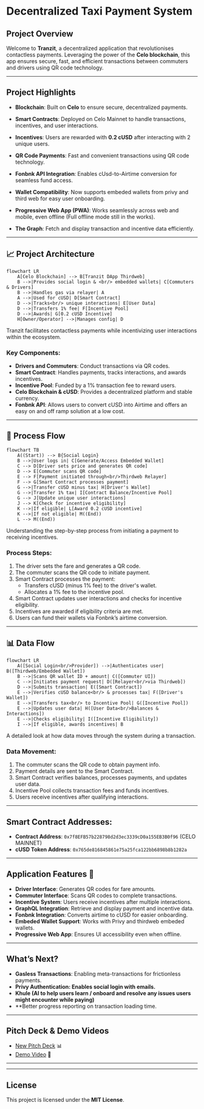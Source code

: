 # Decentralized Taxi Payment System

## **Project Overview**

Welcome to **Tranzit**, a decentralized application that revolutionises contactless payments. Leveraging the power of the **Celo blockchain**, this app ensures secure, fast, and efficient transactions between commuters and drivers using QR code technology.

---

## **Project Highlights**

- **Blockchain**: Built on **Celo** to ensure secure, decentralized payments.
- **Smart Contracts**: Deployed on Celo Mainnet to handle transactions, incentives, and user interactions.
- **Incentives**: Users are rewarded with **0.2 cUSD** after interacting with 2 unique users.
- **QR Code Payments**: Fast and convenient transactions using QR code technology.
- **Fonbnk API Integration**: Enables cUsd-to-Airtime conversion for seamless fund access.
- **Wallet Compatibility**: Now supports embeded wallets from privy and third web for easy user onboarding.
- **Progressive Web App (PWA)**: Works seamlessly across web and mobile, even offline (Full offline mode still in the works).
- **The Graph**: Fetch and display transaction and incentive data efficiently.

  &#x20;

---

## 📈 **Project Architecture**
```mermaid
flowchart LR
    A[Celo Blockchain] --> B[Tranzit DApp Thirdweb]
    B -->|Provides social login & <br/> embedded wallets| C[Commuters & Drivers]
    B -->|Handles gas via relayer| A
    A -->|Used for cUSD| D[Smart Contract]
    D -->|Tracks<br/> unique interactions| E[User Data]
    D -->|Transfers 1% fee| F[Incentive Pool]
    D -->|Awards| G[0.2 cUSD Incentive]
    H[Owner/Operator] -->|Manages config| D

```

Tranzit facilitates contactless payments while incentivizing user interactions within the ecosystem.

### **Key Components:**

- **Drivers and Commuters**: Conduct transactions via QR codes.
- **Smart Contract**: Handles payments, tracks interactions, and awards incentives.
- **Incentive Pool**: Funded by a 1% transaction fee to reward users.
- **Celo Blockchain & cUSD**: Provides a decentralized platform and stable currency.
- **Fonbnk API**: Allows users to convert cUSD into Airtime and offers an easy on and off ramp solution at a low cost.

---

## 🔄 **Process Flow**
```mermaid
flowchart TB
    A((Start)) --> B{Social Login}
    B -->|User logs in| C[Generate/Access Embedded Wallet]
    C --> D[Driver sets price and generates QR code]
    D --> E[Commuter scans QR code]
    E --> F[Payment initiated through<br/>Thirdweb Relayer]
    F --> G[Smart Contract processes payment]
    G -->|Transfer cUSD minus tax| H[Driver's Wallet]
    G -->|Transfer 1% tax| I[Contract Balance/Incentive Pool]
    G --> J[Update unique user interactions]
    J --> K[Check for incentive eligibility]
    K -->|If eligible| L[Award 0.2 cUSD incentive]
    K -->|If not eligible| M((End))
    L --> M((End))

```

Understanding the step-by-step process from initiating a payment to receiving incentives.

### **Process Steps:**

1. The driver sets the fare and generates a QR code.
2. The commuter scans the QR code to initiate payment.
3. Smart Contract processes the payment:
   - Transfers cUSD (minus 1% fee) to the driver's wallet.
   - Allocates a 1% fee to the incentive pool.
4. Smart Contract updates user interactions and checks for incentive eligibility.
5. Incentives are awarded if eligibility criteria are met.
6. Users can fund their wallets via Fonbnk’s airtime conversion.

---

## 📊 **Data Flow**
```mermaid
flowchart LR
    A([Social Login<br/>Provider]) -->|Authenticates user| B([Thirdweb/Embedded Wallet])
    B -->|Scans QR wallet ID + amount| C([Commuter UI])
    C -->|Initiates payment request| D([Relayer<br/>via Thirdweb])
    D -->|Submits transaction| E([Smart Contract])
    E -->|Verifies cUSD balance<br/> & processes tax| F([Driver's Wallet])
    E -->|Transfers tax<br/> to Incentive Pool| G([Incentive Pool])
    E -->|Updates user data| H([User Data<br/>Balances & Interactions])
    E -->|Checks eligibility| I([Incentive Eligibility])
    I -->|If eligible, awards incentives| B
```

A detailed look at how data moves through the system during a transaction.

### **Data Movement:**

1. The commuter scans the QR code to obtain payment info.
2. Payment details are sent to the Smart Contract.
3. Smart Contract verifies balances, processes payments, and updates user data.
4. Incentive Pool collects transaction fees and funds incentives.
5. Users receive incentives after qualifying interactions.

---

## **Smart Contract Addresses**:

- **Contract Address**: `0x7f8EFB57b228798d2d3ec3339cD0a155EB3B0f96` (CELO MAINNET)
- **cUSD Token Address**: `0x765de816845861e75a25fca122bb6898b8b1282a`

---

## **Application Features** 🌟

- **Driver Interface**: Generates QR codes for fare amounts.
- **Commuter Interface**: Scans QR codes to complete transactions.
- **Incentive System**: Users receive incentives after multiple interactions.
- **GraphQL Integration**: Retrieve and display payment and incentive data.
- **Fonbnk Integration**: Converts airtime to cUSD for easier onboarding.
- **Embeded Wallet Support**: Works with Privy and thirdweb embeded wallets.
- **Progressive Web App**: Ensures UI accessibility even when offline.

---

## **What’s Next?**

- **Gasless Transactions**: Enabling meta-transactions for frictionless payments.
- **Privy Authentication: Enables social login with emails.**
- **Khule (AI to help users learn / onboard and resolve any issues users might encounter while paying)**
- **Better progress reporting on transaction loading time.

---

## **Pitch Deck & Demo Videos**

- [New Pitch Deck](https://docs.google.com/presentation/d/1n6DtycvlVZmMjKasG2TDMJJAXryVE9MURMjI075zZbU/edit?usp=sharing) 📊
- [Demo Video](https://drive.google.com/file/d/1sUSVjUryNuVvwjmNhnyJK0ThjuIWZ1Id/view?usp=sharing) 🎥

---

---

## **License**

This project is licensed under the **MIT License**.

